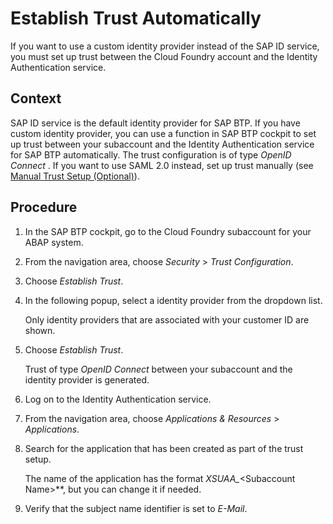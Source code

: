 <!-- loiob9f4b0dc967040c99c7c8268ce335cce -->

# Establish Trust Automatically

If you want to use a custom identity provider instead of the SAP ID service, you must set up trust between the Cloud Foundry account and the Identity Authentication service.



## Context

SAP ID service is the default identity provider for SAP BTP. If you have custom identity provider, you can use a function in SAP BTP cockpit to set up trust between your subaccount and the Identity Authentication service for SAP BTP automatically. The trust configuration is of type *OpenID Connect* . If you want to use SAML 2.0 instead, set up trust manually \(see [Manual Trust Setup \(Optional\)](Manual_Trust_Setup_(Optional)_36214a9.md)\).



## Procedure

1.  In the SAP BTP cockpit, go to the Cloud Foundry subaccount for your ABAP system.

2.  From the navigation area, choose *Security* \> *Trust Configuration*.

3.  Choose *Establish Trust*.

4.  In the following popup, select a identity provider from the dropdown list.

    Only identity providers that are associated with your customer ID are shown.

5.  Choose *Establish Trust*.

    Trust of type *OpenID Connect* between your subaccount and the identity provider is generated.

6.  Log on to the Identity Authentication service.

7.  From the navigation area, choose *Applications & Resources* \> *Applications*.

8.  Search for the application that has been created as part of the trust setup.

    The name of the application has the format *XSUAA\_*<Subaccount Name\>**, but you can change it if needed.

9.  Verify that the subject name identifier is set to *E-Mail*.


